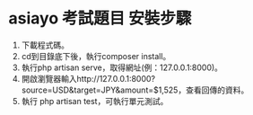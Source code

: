 # asiayo 考試題目 安裝步驟
1. 下載程式碼。
2. cd到目錄底下後，執行composer install。
3. 執行php artisan serve，取得網址(例：127.0.0.1:8000)。
4. 開啟瀏覽器輸入http://127.0.0.1:8000?source=USD&target=JPY&amount=$1,525，查看回傳的資料。
5. 執行 php artisan test，可執行單元測試。